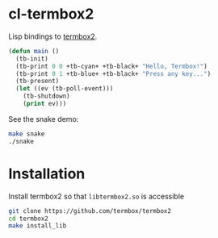 # cl-termbox2

Lisp bindings to [termbox2](https://github.com/termbox/termbox2).

```lisp
(defun main ()
  (tb-init)
  (tb-print 0 0 +tb-cyan+ +tb-black+ "Hello, Termbox!")
  (tb-print 0 1 +tb-blue+ +tb-black+ "Press any key...")
  (tb-present)
  (let ((ev (tb-poll-event)))
    (tb-shutdown)
    (print ev)))
```

See the snake demo:

```bash
make snake
./snake
```

# Installation

Install termbox2 so that `libtermbox2.so` is accessible

```bash
git clone https://github.com/termbox/termbox2
cd termbox2
make install_lib
```
